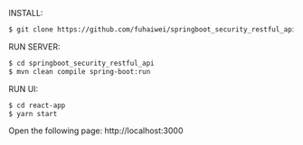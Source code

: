 INSTALL:

```bash
$ git clone https://github.com/fuhaiwei/springboot_security_restful_api.git
```

RUN SERVER:
```bash
$ cd springboot_security_restful_api
$ mvn clean compile spring-boot:run
```

RUN UI:
```bash
$ cd react-app
$ yarn start
```

Open the following page: http://localhost:3000